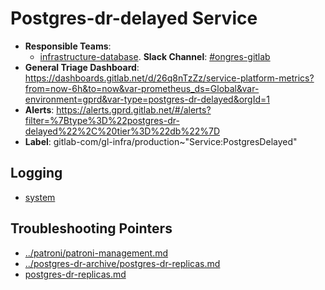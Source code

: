 <!-- MARKER: do not edit this section directly. Edit services/service-catalog.yml then run scripts/generate-docs -->
#  Postgres-dr-delayed Service

* **Responsible Teams**:
  * [infrastructure-database](https://about.gitlab.com/handbook/engineering/infrastructure/team/reliability/). **Slack Channel**: [#ongres-gitlab](https://gitlab.slack.com/archives/ongres-gitlab)
* **General Triage Dashboard**: https://dashboards.gitlab.net/d/26q8nTzZz/service-platform-metrics?from=now-6h&to=now&var-prometheus_ds=Global&var-environment=gprd&var-type=postgres-dr-delayed&orgId=1
* **Alerts**: https://alerts.gprd.gitlab.net/#/alerts?filter=%7Btype%3D%22postgres-dr-delayed%22%2C%20tier%3D%22db%22%7D
* **Label**: gitlab-com/gl-infra/production~"Service:PostgresDelayed"

## Logging

* [system](https://log.gprd.gitlab.net/goto/3fea946a232d2288e90e575c912fa3e7)

## Troubleshooting Pointers

* [../patroni/patroni-management.md](../patroni/patroni-management.md)
* [../postgres-dr-archive/postgres-dr-replicas.md](../postgres-dr-archive/postgres-dr-replicas.md)
* [postgres-dr-replicas.md](postgres-dr-replicas.md)
<!-- END_MARKER -->
